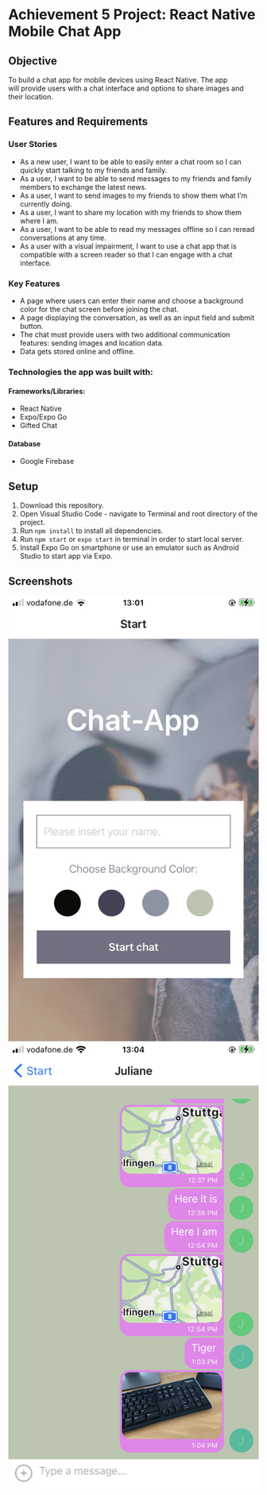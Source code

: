 # Achievement 5 Project: React Native Mobile Chat App 

## Objective

To build a chat app for mobile devices using React Native. The app will provide users with a chat interface and options to share images and their location.

## Features and Requirements

### User Stories

-   As a new user, I want to be able to easily enter a chat room so I can quickly start talking to my friends and family.
-   As a user, I want to be able to send messages to my friends and family members to exchange the latest news.
-   As a user, I want to send images to my friends to show them what I’m currently doing.
-   As a user, I want to share my location with my friends to show them where I am.
-   As a user, I want to be able to read my messages offline so I can reread conversations at any
    time.
-   As a user with a visual impairment, I want to use a chat app that is compatible with a screen
    reader so that I can engage with a chat interface.

### Key Features

-   A page where users can enter their name and choose a background color for the chat screen before joining the chat.
-   A page displaying the conversation, as well as an input field and submit button.
-   The chat must provide users with two additional communication features: sending images
    and location data.
-   Data gets stored online and offline.

### Technologies the app was built with:

#### Frameworks/Libraries:

-   React Native
-   Expo/Expo Go
-   Gifted Chat

#### Database

-   Google Firebase

## Setup

1. Download this repository.
2. Open Visual Studio Code - navigate to Terminal and root directory of the project.
3. Run `npm install` to install all dependencies.
4. Run `npm start` or `expo start` in terminal in order to start local server.
5. Install Expo Go on smartphone or use an emulator such as Android Studio to start app via Expo.

## Screenshots

![screenshot](./assets/screenshot1.PNG)
![screenshot](./assets/screenshot2.PNG)
